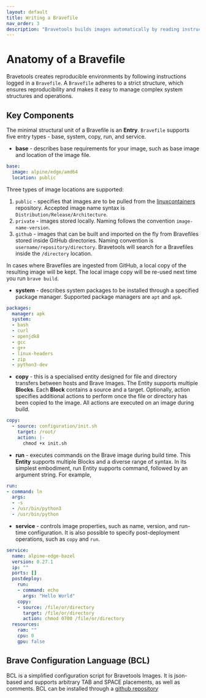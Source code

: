 ```yaml
---
layout: default
title: Writing a Bravefile
nav_order: 3
description: "Bravetools builds images automatically by reading instructions from a Bravefile."
---
```


# Anatomy of a Bravefile

Bravetools creates reproducible environments by following instructions logged in a ``Bravefile``. A ``Bravefile`` adheres to a strict structure, which ensures reproducibility and makes it easy to manage complex system structures and operations.

## Key Components

The minimal structural unit of a Bravefile is an **Entry**. ``Bravefile`` supports five entry types - base, system, copy, run, and service.

* **base** - describes base requirements for your image, such as base image and location of the image file.

```yaml
base:
  image: alpine/edge/amd64
  location: public
```

Three types of image locations are supported:

1. ``public`` - specifies that images are to be pulled from the [linuxcontainers](https://images.linuxcontainers.org) repository. Accepted image name syntax is ``Distribution/Release/Architecture``.
2. ``private`` - images stored locally. Naming follows the convention ``image-name-version``.
3. ``github`` - images that can be built and imported on the fly from Bravefiles stored inside GitHub directories. Naming convention is ``username/repository/directory``. Bravetools will search for a Bravefiles inside the ``/directory`` location.

In cases where Bravefiles are ingested from GitHub, a local copy of the resulting image will be kept. The local image copy will be re-used next time you run ``brave build``.

* **system** - describes system packages to be installed through a specified package manager. Supported package managers are ``apt`` and ``apk``.

```yaml
packages:
  manager: apk
  system:
  - bash
  - curl
  - openjdk8
  - gcc
  - g++
  - linux-headers
  - zip
  - python3-dev
```

* **copy** -  this is a specialised entity designed for file and directory transfers between hosts and Brave Images. The Entity supports multiple **Blocks**. Each **Block** contains a source and a target. Optionally, action specifies additional actions to perform once the file or directory has been copied to the image. All actions are executed on an image during build.

```yaml
copy:
  - source: configuration/init.sh
    target: /root/
    action: |-
      chmod +x init.sh
```

* **run** - executes commands on the Brave image during build time. This **Entity** supports multiple Blocks and a diverse range of syntax. In its simplest embodiment, run Entity supports command, followed by an argument string. For example,

```yaml
run:
- command: ln
  args:
  - -s
  - /usr/bin/python3
  - /usr/bin/python
```

* **service** - controls image properties, such as name, version, and run-time configuration. It is also possible to specify  post-deployment operations, such as ``copy`` and ``run``.

```yaml
service:
  name: alpine-edge-bazel
  version: 0.27.1
  ip: ""
  ports: []
  postdeploy:
    run:
    - command: echo
      args: "Hello World"
    copy:
    - source: /file/or/directory
      target: /file/or/directory
      action: chmod 0700 /file/or/directory
  resources:
    ram: ""
    cpu: 0
    gpu: false
```

## Brave Configuration Language (BCL)

BCL is a simplified configuration script for Bravetools Images. It is json-based and supports arbitrary TAB and SPACE placements, as well as comments. BCL can be installed through a [github repository](https://github.com/beringresearch/bcl)